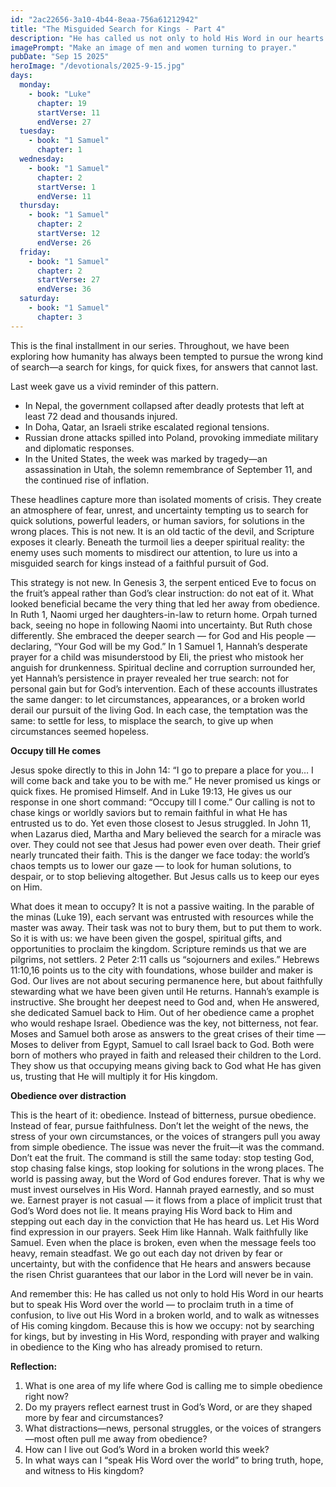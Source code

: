 ```yaml
---
id: "2ac22656-3a10-4b44-8eaa-756a61212942"
title: "The Misguided Search for Kings - Part 4"
description: "He has called us not only to hold His Word in our hearts but to speak His Word over the world — to proclaim truth in a time of confusion, to live out His Word in a broken world, and to walk as witnesses of His coming kingdom. Because this is how we occupy: not by searching for kings, but by investing in His Word, responding with prayer and walking in obedience to the King who has already promised to return."
imagePrompt: "Make an image of men and women turning to prayer."
pubDate: "Sep 15 2025"
heroImage: "/devotionals/2025-9-15.jpg"
days:
  monday:
    - book: "Luke"
      chapter: 19
      startVerse: 11
      endVerse: 27
  tuesday:
    - book: "1 Samuel"
      chapter: 1
  wednesday:
    - book: "1 Samuel"
      chapter: 2
      startVerse: 1
      endVerse: 11
  thursday:
    - book: "1 Samuel"
      chapter: 2
      startVerse: 12
      endVerse: 26
  friday:
    - book: "1 Samuel"
      chapter: 2
      startVerse: 27
      endVerse: 36
  saturday:
    - book: "1 Samuel"
      chapter: 3
---
```


This is the final installment in our series. Throughout, we have been exploring how humanity has always been tempted to pursue the wrong kind of search—a search for kings, for quick fixes, for answers that cannot last.

Last week gave us a vivid reminder of this pattern.

- In Nepal, the government collapsed after deadly protests that left at least 72 dead and thousands injured.
- In Doha, Qatar, an Israeli strike escalated regional tensions.
- Russian drone attacks spilled into Poland, provoking immediate military and diplomatic responses.
- In the United States, the week was marked by tragedy—an assassination in Utah, the solemn remembrance of September 11, and the continued rise of inflation.

These headlines capture more than isolated moments of crisis. They create an atmosphere of fear, unrest, and uncertainty tempting us to search for quick solutions, powerful leaders, or human saviors, for solutions in the wrong places. This is not new. It is an old tactic of the devil, and Scripture exposes it clearly. Beneath the turmoil lies a deeper spiritual reality: the enemy uses such moments to misdirect our attention, to lure us into a misguided search for kings instead of a faithful pursuit of God.

This strategy is not new. In Genesis 3, the serpent enticed Eve to focus on the fruit’s appeal rather than God’s clear instruction: do not eat of it. What looked beneficial became the very thing that led her away from obedience. In Ruth 1, Naomi urged her daughters-in-law to return home. Orpah turned back, seeing no hope in following Naomi into uncertainty. But Ruth chose differently. She embraced the deeper search — for God and His people — declaring, “Your God will be my God.” In 1 Samuel 1, Hannah’s desperate prayer for a child was misunderstood by Eli, the priest who mistook her anguish for drunkenness. Spiritual decline and corruption surrounded her, yet Hannah’s persistence in prayer revealed her true search: not for personal gain but for God’s intervention. Each of these accounts illustrates the same danger: to let circumstances, appearances, or a broken world derail our pursuit of the living God. In each case, the temptation was the same: to settle for less, to misplace the search, to give up when circumstances seemed hopeless.

**Occupy till He comes**

Jesus spoke directly to this in John 14: “I go to prepare a place for you… I will come back and take you to be with me.” He never promised us kings or quick fixes. He promised Himself. And in Luke 19:13, He gives us our response in one short command: “Occupy till I come.” Our calling is not to chase kings or worldly saviors but to remain faithful in what He has entrusted us to do. Yet even those closest to Jesus struggled. In John 11, when Lazarus died, Martha and Mary believed the search for a miracle was over. They could not see that Jesus had power even over death. Their grief nearly truncated their faith. This is the danger we face today: the world’s chaos tempts us to lower our gaze — to look for human solutions, to despair, or to stop believing altogether. But Jesus calls us to keep our eyes on Him.

What does it mean to occupy? It is not a passive waiting. In the parable of the minas (Luke 19), each servant was entrusted with resources while the master was away. Their task was not to bury them, but to put them to work. So it is with us: we have been given the gospel, spiritual gifts, and opportunities to proclaim the kingdom. Scripture reminds us that we are pilgrims, not settlers. 2 Peter 2:11 calls us “sojourners and exiles.” Hebrews 11:10,16 points us to the city with foundations, whose builder and maker is God. Our lives are not about securing permanence here, but about faithfully stewarding what we have been given until He returns. Hannah’s example is instructive. She brought her deepest need to God and, when He answered, she dedicated Samuel back to Him. Out of her obedience came a prophet who would reshape Israel. Obedience was the key, not bitterness, not fear. Moses and Samuel both arose as answers to the great crises of their time — Moses to deliver from Egypt, Samuel to call Israel back to God. Both were born of mothers who prayed in faith and released their children to the Lord. They show us that occupying means giving back to God what He has given us, trusting that He will multiply it for His kingdom.

**Obedience over distraction**

This is the heart of it: obedience. Instead of bitterness, pursue obedience. Instead of fear, pursue faithfulness. Don’t let the weight of the news, the stress of your own circumstances, or the voices of strangers pull you away from simple obedience. The issue was never the fruit—it was the command. Don’t eat the fruit. The command is still the same today: stop testing God, stop chasing false kings, stop looking for solutions in the wrong places. The world is passing away, but the Word of God endures forever. That is why we must invest ourselves in His Word. Hannah prayed earnestly, and so must we. Earnest prayer is not casual — it flows from a place of implicit trust that God’s Word does not lie. It means praying His Word back to Him and stepping out each day in the conviction that He has heard us. Let His Word find expression in our prayers. Seek Him like Hannah. Walk faithfully like Samuel. Even when the place is broken, even when the message feels too heavy, remain steadfast. We go out each day not driven by fear or uncertainty, but with the confidence that He hears and answers because the risen Christ guarantees that our labor in the Lord will never be in vain.

And remember this: He has called us not only to hold His Word in our hearts but to speak His Word over the world — to proclaim truth in a time of confusion, to live out His Word in a broken world, and to walk as witnesses of His coming kingdom. Because this is how we occupy: not by searching for kings, but by investing in His Word, responding with prayer and walking in obedience to the King who has already promised to return.

**Reflection:**

1. What is one area of my life where God is calling me to simple obedience right now?
2. Do my prayers reflect earnest trust in God’s Word, or are they shaped more by fear and circumstances?
3. What distractions—news, personal struggles, or the voices of strangers—most often pull me away from obedience?
4. How can I live out God’s Word in a broken world this week?
5. In what ways can I “speak His Word over the world” to bring truth, hope, and witness to His kingdom?

<br />